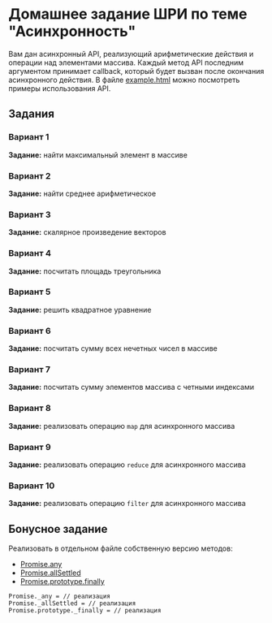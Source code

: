 # Домашнее задание ШРИ по теме "Асинхронность"

Вам дан асинхронный API, реализующий арифметические действия и операции над элементами массива. Каждый метод API последним аргументом принимает callback, который будет вызван после окончания асинхронного действия. В файле [example.html](example.html) можно посмотреть примеры использования API.

## Задания

### Вариант 1

**Задание:** найти максимальный элемент в массиве

### Вариант 2

**Задание:** найти среднее арифметическое

### Вариант 3

**Задание:** скалярное произведение векторов

### Вариант 4

**Задание:** посчитать площадь треугольника

### Вариант 5

**Задание:** решить квадратное уравнение

### Вариант 6

**Задание:** посчитать сумму всех нечетных чисел в массиве

### Вариант 7

**Задание:** посчитать сумму элементов массива с четными индексами

### Вариант 8

**Задание:** реализовать операцию `map` для асинхронного массива

### Вариант 9

**Задание:** реализовать операцию `reduce` для асинхронного массива

### Вариант 10

**Задание:** реализовать операцию `filter` для асинхронного массива

## Бонусное задание

Реализовать в отдельном файле собственную версию методов:
- [Promise.any](https://developer.mozilla.org/ru/docs/Web/JavaScript/Reference/Global_Objects/Promise/any)
- [Promise.allSettled](https://developer.mozilla.org/ru/docs/Web/JavaScript/Reference/Global_Objects/Promise/allSettled)
- [Promise.prototype.finally](https://developer.mozilla.org/ru/docs/Web/JavaScript/Reference/Global_Objects/Promise/finally)

```
Promise._any = // реализация
Promise._allSettled = // реализация
Promise.prototype._finally = // реализация
```
